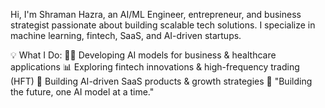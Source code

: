Hi, I'm Shraman Hazra, an AI/ML Engineer, entrepreneur, and business strategist passionate about building scalable tech solutions. I specialize in machine learning, fintech, SaaS, and AI-driven startups.

💡 What I Do:
👨‍💻 Developing AI models for business & healthcare applications
📊 Exploring fintech innovations & high-frequency trading (HFT)
🎯 Building AI-driven SaaS products & growth strategies
💬 "Building the future, one AI model at a time."


<!---
Shraman123/Shraman123 is a ✨ special ✨ repository because its `README.md` (this file) appears on your GitHub profile.
You can click the Preview link to take a look at your changes.
--->

